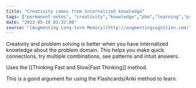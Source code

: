 ```yaml
---
title: "Creativity comes from internalized knowledge"
tags: ["permanent-notes", "creativity","knowledge","pkm","learning","problem-solving" ]
date: "2022-05-18 01:32:00"
source: "[Augmenting Long-term Memory](http://augmentingcognition.com/ltm.html)"
---
```


Creativity and problem solving is better when you have internalized knowledge about the problem domain. This helps you make quick connections, try multiple combinations, see patterns and intuit answers.

Uses the [[Thinking Fast and Slow|Fast Thinking]] method. 

This is a good argument for using the Flashcards/Anki method to learn.
